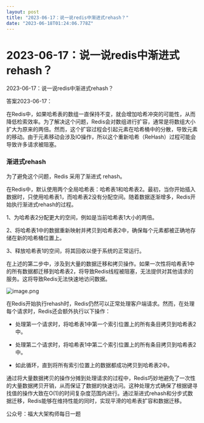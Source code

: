 ```yaml
---
layout: post
title: "2023-06-17：说一说redis中渐进式rehash？"
date: "2023-06-18T01:24:06.778Z"
---
```

2023-06-17：说一说redis中渐进式rehash？
==============================

2023-06-17：说一说redis中渐进式rehash？

答案2023-06-17：

在Redis中，如果哈希表的数组一直保持不变，就会增加哈希冲突的可能性，从而降低检索效率。为了解决这个问题，Redis会对数组进行扩容，通常是将数组大小扩大为原来的两倍。然而，这个扩容过程会引起元素在哈希桶中的分散，导致元素的移动。由于元素移动会涉及IO操作，所以这个重新哈希（ReHash）过程可能会导致许多请求被阻塞。

### 渐进式rehash

为了避免这个问题，Redis 采用了渐进式 rehash。

在Redis中，默认使用两个全局哈希表：哈希表1和哈希表2。最初，当你开始插入数据时，只使用哈希表1，而哈希表2没有分配空间。随着数据逐渐增多，Redis开始执行渐进式rehash的过程。

1、为哈希表2分配更大的空间，例如是当前哈希表1大小的两倍。

2、将哈希表1中的数据重新映射并拷贝到哈希表2中，确保每个元素都被正确地存储在新的哈希桶位置上。

3、释放哈希表1的空间，将其回收以便于系统的正常运行。

在上述的第二步中，涉及到大量的数据迁移和拷贝操作。如果一次性将哈希表1中的所有数据都迁移到哈希表2，将导致Redis线程被阻塞，无法提供对其他请求的服务。这将导致Redis无法快速地访问数据。

![image.png](https://img-blog.csdnimg.cn/img_convert/1f975c386ba2523e428b3917143ee852.png)

在Redis开始执行rehash时，Redis仍然可以正常处理客户端请求。然而，在处理每个请求时，Redis还会额外执行以下操作：

*   处理第一个请求时，将哈希表1中第一个索引位置上的所有条目拷贝到哈希表2中。
    
*   处理第二个请求时，将哈希表1中第二个索引位置上的所有条目拷贝到哈希表2中。
    
*   如此循环，直到将所有索引位置上的数据都成功拷贝到哈希表2中。
    

通过将大量数据拷贝的操作分摊到处理请求的过程中，Redis巧妙地避免了一次性的大量数据拷贝开销，从而保证了数据的快速访问。这种处理方式确保了根据键寻找值的操作大致在O(1)的时间复杂度范围内进行。通过渐进式rehash和分步式数据迁移，Redis能够在维持性能的同时，实现平滑的哈希表扩容和数据迁移。

公众号：福大大架构师每日一题